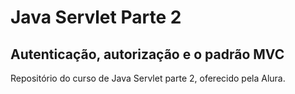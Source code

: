 # Java Servlet Parte 2

## Autenticação, autorização e o padrão MVC

Repositório do curso de Java Servlet parte 2, oferecido pela Alura.
